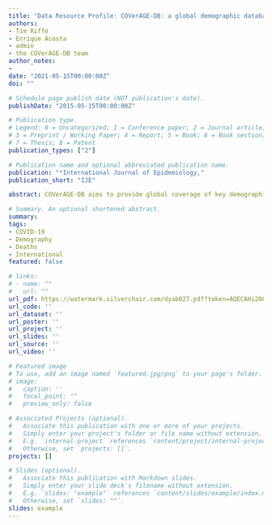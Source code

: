 ```yaml
---
title: "Data Resource Profile: COVerAGE-DB: a global demographic database of COVID-19 cases and deaths"
authors:
- Tim Riffe
- Enrique Acosta
- admin
- the COVerAGE-DB team
author_notes:
- 
date: "2021-05-15T00:00:00Z"
doi: ""

# Schedule page publish date (NOT publication's date).
publishDate: "2015-05-15T00:00:00Z"

# Publication type.
# Legend: 0 = Uncategorized; 1 = Conference paper; 2 = Journal article;
# 3 = Preprint / Working Paper; 4 = Report; 5 = Book; 6 = Book section;
# 7 = Thesis; 8 = Patent
publication_types: ["2"]

# Publication name and optional abbreviated publication name.
publication: "*International Journal of Epidemiology,"
publication_short: "IJE"

abstract: COVerAGE-DB aims to provide global coverage of key demographic aspects of the COVID-19 pandemic as it unfolds in an up-to-date, transparent and open-access format. COVerAGE-DB offers data with standardized count measures by sex and harmonized age groups, which is a necessary but not sufficient condition to allow comparisons between populations at national and subnational scales.

# Summary. An optional shortened abstract.
summary: 
tags:
- COVID-19
- Demography
- Deaths
- International
featured: false

# links:
# - name: ""
#   url: ""
url_pdf: https://watermark.silverchair.com/dyab027.pdf?token=AQECAHi208BE49Ooan9kkhW_Ercy7Dm3ZL_9Cf3qfKAc485ysgAAAuAwggLcBgkqhkiG9w0BBwagggLNMIICyQIBADCCAsIGCSqGSIb3DQEHATAeBglghkgBZQMEAS4wEQQMjaguqnxa3SnL6PHGAgEQgIICk1LL6UpzYgbjjV50-LoNDqMxg6Yc9xyAFvOfMM0BmwgIzWjB4HeLs8MKnFXQ7H9woOk4ICMlNfZyiFwbjJc3VdVSOtppBFsUbCEILnd2HeKns3JLA68CSp3ibHppxIJyZ5EM2Ckpjhv3m38QL10FT1xCyZj5dHtndB6evOBVYc9nXx1Ggs7sPfgpuGfZuk9_btF3dM1-bSCsygWROS5BvR6AudNKC7Gqd47-CW-KQ8Rvv8vAXh1VqsK9AnauN5gQl2Xin3dgu5pdxSlVp9MjbdSag4lnxS4BKmfJfCprcp8emYL7jMM3u7imRbSaXLhUmvtKKsXJYaDNQkNCiX2lObY9LlljTgqHuTfy6QJKcslY4sqREqCOaE6HvHbafUZcSjLuKN2DAZqdgokb2pRGpGJ1wyWWFCSxLM2CZqddXpGtO07waCSzg9Ga8assd5C8ZIF2pWslCbkG5yOzsNcvntRS-z7RZXvBAbJ_PeAUYkmQi6x8jXpVQwpj4-Is1t7kfv-coS23hlfvrMogPcXKbW7DCcMPlChcl-Syf6ShMrjBjMWCASHzbdy7AylZADqRyQRIwVqPDTmDFDGTZzb7ygCWpyXBeTYF0d7iV7ulwFcPzA52lndLwefKccE4GJebeku0NfFLwDkfAC6tD__ouTi5x4cr2iPYR_XBT-WKYcQX4CcZRI28PxP3Nr3vh_4UJDDhQKMe2wCz8LZTH_R2cjI3dAK5zloRTkgrCS5SNKb8FWQqrpxau5YDwNAJUjpVwiWRON-GDb_Et3xc62_Ppl89iV80_h-8DwlBHua0oagPqGoc6dNw5wq8Slzybo72ZyJKxTTksO94jTVAVaZMLA1RYyflQDbo50EToYE3oPsokipH
url_code: ''
url_dataset: ''
url_poster: ''
url_project: ''
url_slides: ''
url_source: ''
url_video: ''

# Featured image
# To use, add an image named `featured.jpg/png` to your page's folder. 
# image:
#   caption: ''
#   focal_point: ""
#   preview_only: false

# Associated Projects (optional).
#   Associate this publication with one or more of your projects.
#   Simply enter your project's folder or file name without extension.
#   E.g. `internal-project` references `content/project/internal-project/index.md`.
#   Otherwise, set `projects: []`.
projects: []

# Slides (optional).
#   Associate this publication with Markdown slides.
#   Simply enter your slide deck's filename without extension.
#   E.g. `slides: "example"` references `content/slides/example/index.md`.
#   Otherwise, set `slides: ""`.
slides: example
---
```

